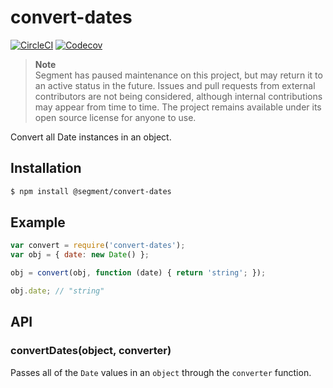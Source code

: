 # convert-dates

[![CircleCI](https://circleci.com/gh/segmentio/convert-dates.svg?style=shield&circle-token=83075c698232f0683037959a50ff604bd3b3d2f0)](https://circleci.com/gh/segmentio/convert-dates)
[![Codecov](https://img.shields.io/codecov/c/github/segmentio/convert-dates/master.svg?maxAge=2592000)](https://codecov.io/gh/segmentio/convert-dates)

> **Note**  
> Segment has paused maintenance on this project, but may return it to an active status in the future. Issues and pull requests from external contributors are not being considered, although internal contributions may appear from time to time. The project remains available under its open source license for anyone to use.

Convert all Date instances in an object.

## Installation

```sh
$ npm install @segment/convert-dates
```

## Example

```js
var convert = require('convert-dates');
var obj = { date: new Date() };

obj = convert(obj, function (date) { return 'string'; });

obj.date; // "string"
```

## API

### convertDates(object, converter)
  
Passes all of the `Date` values in an `object` through the `converter` function.
